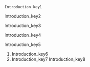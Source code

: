 ```ngMeta
Introduction_key1
```

Introduction_key2


Introduction_key3


Introduction_key4


Introduction_key5


1. Introduction_key6
2. Introduction_key7
Introduction_key8
